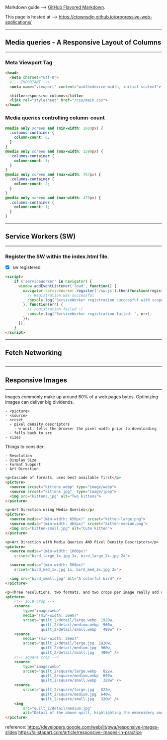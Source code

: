 Markdown guide --> [GitHub Flavored Markdown](https://guides.github.com/features/mastering-markdown/).

This page is hosted at --> https://ctownsdin.github.io/progressive-web-applications/

------
## Media queries - A Responsive Layout of Columns
------
   
### Meta Viewport Tag
```html
<head>
  <meta charset="utf-8">
  <!-- IMPORTANT -->
  <meta name="viewport" content="width=device-width, initial-scale=1">

  <title>responsive columns</title>
  <link rel="stylesheet" href="/css/main.css">
</head>
```
	
### Media queries controlling column-count
```css
@media only screen and (min-width: 1600px) {
  .columns-container {
    column-count: 6;
  }
}
@media only screen and (max-width: 1599px) {
  .columns-container {
    column-count: 3;
  }
}
@media only screen and (max-width: 767px) {
  .columns-container {
    column-count: 2;
  }
}
@media only screen and (max-width: 479px) {
  .columns-container {
    column-count: 1;
  }
}
```
   
------
## Service Workers (SW)
------

### Register the SW within the index.html file.
- [x] sw registered
```html
<script>
	if ('serviceWorker' in navigator) {
	  window.addEventListener('load', function() {
	    navigator.serviceWorker.register('/sw.js').then(function(registration) {
	      // Registration was successful
	      console.log('ServiceWorker registration successful with scope: ', registration.scope);
	    }, function(err) {
	      // registration failed :(
	      console.log('ServiceWorker registration failed: ', err);
	    });
	  });
	}
</script>
```



------
## Fetch Networking
------


------
## Responsive Images
------

Images commonly make up around 60% of a web pages bytes. Optimizing images can deliver big dividends.

```
- <picture>
- <source>
- srcset
  - pixel density descriptors
    - w unit, tells the browser the pixel width prior to downloading
  - falls back to src
- sizes
```

Things to consider:
```
- Resolution
- Display Size
- Format Support
- Art Direction
```

```html
<p>Cascade of formats, uses best available first</p>
<picture>
  <source srcset="kittens.webp" type="image/webp">
  <source srcset="kittens.jpg"  type="image/jpep">
  <img src="kittens.jpg" alt="Two kittens">
</picture>

<p>Art Direction using Media Queries</p>
<picture>
  <source media="(min-width: 650px)" srcset="kitten-large.png">
  <source media="(min-width: 465px)" srcset="kitten-medium.png">
  <img src="kitten-small.jpg" alt="Cute kitten">
</picture>

<p>Art Direction with Media Queries AND Pixel Density Descriptors</p>
<picture>
  <source media="(min-width: 1000px)" 
    srcset="bird_large_1x.jpg 1x, bird_large_2x.jpg 2x">

  <source media="(min-width: 500px)" 
    srcset="bird_med_1x.jpg 1x, bird_med_2x.jpg 2x">

  <img src="bird_small.jpg" alt="A colorful bird" />
</picture>

<p>Three resolutions, two formats, and two crops per image really add up.</p>
<picture>
	<!-- 16:9 crop -->
	<source
		type="image/webp"
		media="(min-width: 36em)"
		srcset="quilt_2/detail/large.webp  1920w,
		        quilt_2/detail/medium.webp  960w,
		        quilt_2/detail/small.webp   480w" />
	<source
		media="(min-width: 36em)"
		srcset="quilt_2/detail/large.jpg  1920w,
		        quilt_2/detail/medium.jpg  960w,
		        quilt_2/detail/small.jpg   480w" />
	<!-- square crop -->
	<source
		type="image/webp"
		srcset="quilt_2/square/large.webp   822w,
		        quilt_2/square/medium.webp  640w,
		        quilt_2/square/small.webp   320w" />
	<source
		srcset="quilt_2/square/large.jpg   822w,
		        quilt_2/square/medium.jpg  640w,
		        quilt_2/square/small.jpg   320w" />
	<img
		src="quilt_2/detail/medium.jpg"
		alt="Detail of the above quilt, highlighting the embroidery and exotic stitchwork." />
</picture>
```

reference:
https://developers.google.com/web/ilt/pwa/responsive-images-slides
https://alistapart.com/article/responsive-images-in-practice


